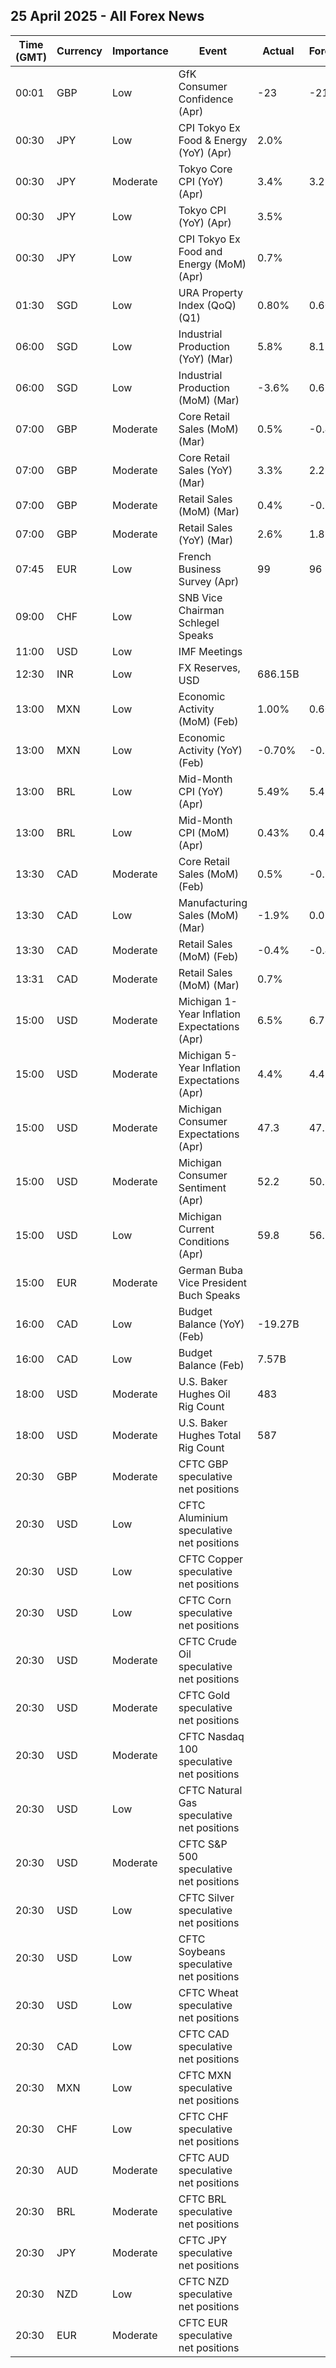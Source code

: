 ## 25 April 2025 - All Forex News

| Time (GMT) | Currency | Importance | Event | Actual | Forecast | Previous |
|------|----------|------------|-------|--------|----------|----------|
| 00:01 | GBP | Low | GfK Consumer Confidence (Apr) | -23 | -21 | -19 |
| 00:30 | JPY | Low | CPI Tokyo Ex Food & Energy (YoY) (Apr) | 2.0% |  | 1.1% |
| 00:30 | JPY | Moderate | Tokyo Core CPI (YoY) (Apr) | 3.4% | 3.2% | 2.4% |
| 00:30 | JPY | Low | Tokyo CPI (YoY) (Apr) | 3.5% |  | 2.9% |
| 00:30 | JPY | Low | CPI Tokyo Ex Food and Energy (MoM) (Apr) | 0.7% |  | 0.4% |
| 01:30 | SGD | Low | URA Property Index (QoQ) (Q1) | 0.80% | 0.60% | 2.30% |
| 06:00 | SGD | Low | Industrial Production (YoY) (Mar) | 5.8% | 8.1% | 0.9% |
| 06:00 | SGD | Low | Industrial Production (MoM) (Mar) | -3.6% | 0.6% | -2.9% |
| 07:00 | GBP | Moderate | Core Retail Sales (MoM) (Mar) | 0.5% | -0.4% | 0.7% |
| 07:00 | GBP | Moderate | Core Retail Sales (YoY) (Mar) | 3.3% | 2.2% | 1.8% |
| 07:00 | GBP | Moderate | Retail Sales (MoM) (Mar) | 0.4% | -0.3% | 0.7% |
| 07:00 | GBP | Moderate | Retail Sales (YoY) (Mar) | 2.6% | 1.8% | 2.2% |
| 07:45 | EUR | Low | French Business Survey (Apr) | 99 | 96 | 96 |
| 09:00 | CHF | Low | SNB Vice Chairman Schlegel Speaks |  |  |  |
| 11:00 | USD | Low | IMF Meetings |  |  |  |
| 12:30 | INR | Low | FX Reserves, USD | 686.15B |  | 677.84B |
| 13:00 | MXN | Low | Economic Activity (MoM) (Feb) | 1.00% | 0.60% | 0.10% |
| 13:00 | MXN | Low | Economic Activity (YoY) (Feb) | -0.70% | -0.80% | 0.00% |
| 13:00 | BRL | Low | Mid-Month CPI (YoY) (Apr) | 5.49% | 5.49% | 5.26% |
| 13:00 | BRL | Low | Mid-Month CPI (MoM) (Apr) | 0.43% | 0.43% | 0.64% |
| 13:30 | CAD | Moderate | Core Retail Sales (MoM) (Feb) | 0.5% | -0.1% | 0.1% |
| 13:30 | CAD | Low | Manufacturing Sales (MoM) (Mar) | -1.9% | 0.0% | 0.2% |
| 13:30 | CAD | Moderate | Retail Sales (MoM) (Feb) | -0.4% | -0.4% | -0.6% |
| 13:31 | CAD | Moderate | Retail Sales (MoM) (Mar) | 0.7% |  | -0.4% |
| 15:00 | USD | Moderate | Michigan 1-Year Inflation Expectations (Apr) | 6.5% | 6.7% | 5.0% |
| 15:00 | USD | Moderate | Michigan 5-Year Inflation Expectations (Apr) | 4.4% | 4.4% | 4.1% |
| 15:00 | USD | Moderate | Michigan Consumer Expectations (Apr) | 47.3 | 47.2 | 52.6 |
| 15:00 | USD | Moderate | Michigan Consumer Sentiment (Apr) | 52.2 | 50.8 | 57.0 |
| 15:00 | USD | Low | Michigan Current Conditions (Apr) | 59.8 | 56.5 | 63.8 |
| 15:00 | EUR | Moderate | German Buba Vice President Buch Speaks |  |  |  |
| 16:00 | CAD | Low | Budget Balance (YoY) (Feb) | -19.27B |  | -26.85B |
| 16:00 | CAD | Low | Budget Balance (Feb) | 7.57B |  | -5.13B |
| 18:00 | USD | Moderate | U.S. Baker Hughes Oil Rig Count | 483 |  | 481 |
| 18:00 | USD | Moderate | U.S. Baker Hughes Total Rig Count | 587 |  | 585 |
| 20:30 | GBP | Moderate | CFTC GBP speculative net positions |  |  | 6.5K |
| 20:30 | USD | Low | CFTC Aluminium speculative net positions |  |  | 1.1K |
| 20:30 | USD | Low | CFTC Copper speculative net positions |  |  | 19.5K |
| 20:30 | USD | Low | CFTC Corn speculative net positions |  |  | 234.2K |
| 20:30 | USD | Moderate | CFTC Crude Oil speculative net positions |  |  | 146.4K |
| 20:30 | USD | Moderate | CFTC Gold speculative net positions |  |  | 202.2K |
| 20:30 | USD | Moderate | CFTC Nasdaq 100 speculative net positions |  |  | 31.8K |
| 20:30 | USD | Low | CFTC Natural Gas speculative net positions |  |  | -117.1K |
| 20:30 | USD | Moderate | CFTC S&P 500 speculative net positions |  |  | -63.1K |
| 20:30 | USD | Low | CFTC Silver speculative net positions |  |  | 43.9K |
| 20:30 | USD | Low | CFTC Soybeans speculative net positions |  |  | 50.2K |
| 20:30 | USD | Low | CFTC Wheat speculative net positions |  |  | -88.3K |
| 20:30 | CAD | Low | CFTC CAD speculative net positions |  |  | -83.9K |
| 20:30 | MXN | Low | CFTC MXN speculative net positions |  |  | 33.3K |
| 20:30 | CHF | Low | CFTC CHF speculative net positions |  |  | -28.6K |
| 20:30 | AUD | Moderate | CFTC AUD speculative net positions |  |  | -58.8K |
| 20:30 | BRL | Moderate | CFTC BRL speculative net positions |  |  | 49.0K |
| 20:30 | JPY | Moderate | CFTC JPY speculative net positions |  |  | 171.9K |
| 20:30 | NZD | Low | CFTC NZD speculative net positions |  |  | -33.1K |
| 20:30 | EUR | Moderate | CFTC EUR speculative net positions |  |  | 69.3K |
